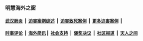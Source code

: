 
### 明慧海外之窗

####  [武汉肺炎](indexes/365.md?t=06232101) &nbsp;|&nbsp;  [迫害案例综述](indexes/328.md?t=06232101) &nbsp;|&nbsp; [迫害致死案例](indexes/277.md?t=06232101)  &nbsp;|&nbsp; [更多迫害案例](indexes/81.md?t=06232101)  &nbsp;|&nbsp; 
####  [时事评论](indexes/19.md?t=06232101) &nbsp;|&nbsp; [海外简讯](indexes/245.md?t=06232101)&nbsp;|&nbsp;  [社会支持](indexes/140.md?t=06232101) &nbsp;|&nbsp; [褒奖决议](indexes/282.md?t=06232101) &nbsp;|&nbsp; [社区报道](indexes/91.md?t=06232101)  &nbsp;|&nbsp; [天人之间](indexes/78.md?t=06232101) 

